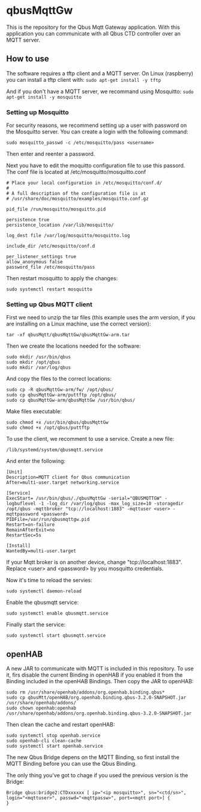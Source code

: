 # qbusMqttGw

This is the repository for the Qbus Mqtt Gateway application.
With this application you can communicate with all Qbus CTD controller over an MQTT server.

## How to use
The software requires a tftp client and a MQTT server.
On Linux (raspberry) you can install a tftp client with:
`sudo apt-get install -y tftp`

And if you don't have a MQTT server, we recommand using Mosquitto:
`sudo apt-get install -y mosquitto`

### Setting up Mosquitto
For security reasons, we recommend setting up a user with password on the Mosquitto server. You can create a login with the following command:

`sudo mosquitto_passwd -c /etc/mosquitto/pass <username>`

Then enter and reenter a password.

Next you have to edit the moquitto configuration file to use this passord.
The conf file is located at /etc/mosquitto/mosquitto.conf
  
```
# Place your local configuration in /etc/mosquitto/conf.d/
#
# A full description of the configuration file is at
# /usr/share/doc/mosquitto/examples/mosquitto.conf.gz

pid_file /run/mosquitto/mosquitto.pid

persistence true
persistence_location /var/lib/mosquitto/

log_dest file /var/log/mosquitto/mosquitto.log

include_dir /etc/mosquitto/conf.d

per_listener_settings true
allow_anonymous false
password_file /etc/mosquitto/pass
```
  
Then restart mosquitto to apply the changes:

`sudo systemctl restart mosquitto`

### Setting up Qbus MQTT client
First we need to unzip the tar files (this example uses the arm version, if you are installing on a Linux machine, use the correct version):

`tar -xf qbusMqtt/qbusMqttGw/qbusMqttGw-arm.tar`

Then we create the locations needed for the software:
```
sudo mkdir /usr/bin/qbus
sudo mkdir /opt/qbus
sudo mkdir /var/log/qbus
```

And copy the files to the correct locations:

```
sudo cp -R qbusMqttGw-arm/fw/ /opt/qbus/
sudo cp qbusMqttGw-arm/puttftp /opt/qbus/
sudo cp qbusMqttGw-arm/qbusMqttGw /usr/bin/qbus/
```
Make files executable:
```
sudo chmod +x /usr/bin/qbus/qbusMqttGw
sudo chmod +x /opt/qbus/puttftp
```

To use the client, we recomment to use a service.
Create a new file:

`/lib/systemd/system/qbusmqtt.service`

And enter the following:
```
[Unit]
Description=MQTT client for Qbus communication
After=multi-user.target networking.service

[Service]
ExecStart= /usr/bin/qbus/./qbusMqttGw -serial="QBUSMQTTGW" -logbuflevel -1 -log_dir /var/log/qbus -max_log_size=10 -storagedir /opt/qbus -mqttbroker "tcp://localhost:1883" -mqttuser <user> -mqttpassword <password>
PIDFile=/var/run/qbusmqttgw.pid
Restart=on-failure
RemainAfterExit=no
RestartSec=5s

[Install]
WantedBy=multi-user.target
```

If your Mqtt broker is on another device, change "tcp://localhost:1883".  
Replace \<user\> and \<password\> by you mosquitto credentials.


Now it's time to reload the servies:

`sudo systemctl daemon-reload`

Enable the qbusmqtt service:

`sudo systemctl enable qbusmqtt.service`
  
Finally start the service:

`sudo systemctl start qbusmqtt.service`

## openHAB
A new JAR to communicate with MQTT is included in this repository.
To use it, firs disable the current Binding in openHAB if you enabled it from the Binding included in the openHAB Bindings.
Then copy the JAR to openHAB:

```
sudo rm /usr/share/openhab/addons/org.openhab.binding.qbus* 
sudo cp qbusMtt/openHAB/org.openhab.binding.qbus-3.2.0-SNAPSHOT.jar /usr/share/openhab/addons/ 
sudo chown openhab:openhab  /usr/share/openhab/addons/org.openhab.binding.qbus-3.2.0-SNAPSHOT.jar
```
  
Then clean the cache and restart openHAB:
  
```
sudo systemctl stop openhab.service
sudo openhab-cli clean-cache
sudo systemctl start openhab.service 
```
  
The new Qbus Bridge depens on the MQTT Binding, so first install the MQTT Binding before you can use the Qbus Binding.
  
The only thing you've got to chage if you used the previous version is the Bridge:
  
```
Bridge qbus:bridge2:CTDxxxxxx [ ip="<ip mosquitto>", sn="<ctd/sn>", login="<mqttuser>", passwd="<mqttpassw>", port=<mqtt port>] {
}  
```
 
